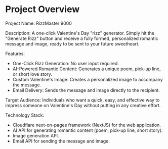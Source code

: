 # Project Overview

Project Name: RizzMaster 9000

Description: A one-click Valentine's Day "rizz" generator. Simply hit the "Generate Rizz" button and receive a fully formed, personalized romantic message and image, ready to be sent to your future sweetheart.

Features:

*   One-Click Rizz Generation: No user input required.
*   AI-Powered Romantic Content: Generates a unique poem, pick-up line, or short love story.
*   Custom Valentine's Image: Creates a personalized image to accompany the message.
*   Email Delivery: Sends the message and image directly to the recipient.

Target Audience: Individuals who want a quick, easy, and effective way to impress someone on Valentine's Day without putting in any creative effort.

Technology Stack:

*   Cloudflare next-on-pages framework (NextJS) for the web application.
*   AI API for generating romantic content (poem, pick-up line, short story).
*   Image generation API.
*   Email API for sending the message and image.